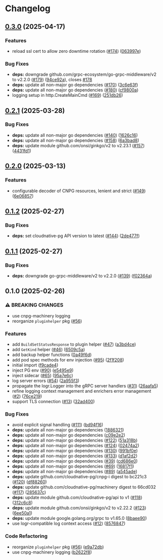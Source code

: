 # Changelog

## [0.3.0](https://github.com/cloudnative-pg/cnpg-i-machinery/compare/v0.2.1...v0.3.0) (2025-04-17)


### Features

* reload ssl cert to allow zero downtime rotation ([#174](https://github.com/cloudnative-pg/cnpg-i-machinery/issues/174)) ([063997e](https://github.com/cloudnative-pg/cnpg-i-machinery/commit/063997e162673e44439671aa4653715f424fa30e))


### Bug Fixes

* **deps:** downgrade github.com/grpc-ecosystem/go-grpc-middleware/v2 to v2.2.0 ([#179](https://github.com/cloudnative-pg/cnpg-i-machinery/issues/179)) ([94ce92a](https://github.com/cloudnative-pg/cnpg-i-machinery/commit/94ce92ab204379750d0a055f6b20df742e124520)), closes [#178](https://github.com/cloudnative-pg/cnpg-i-machinery/issues/178)
* **deps:** update all non-major go dependencies ([#170](https://github.com/cloudnative-pg/cnpg-i-machinery/issues/170)) ([3c6e63f](https://github.com/cloudnative-pg/cnpg-i-machinery/commit/3c6e63f539a0c0fbd3f3c394d8fdb97f0c422af3))
* **deps:** update all non-major go dependencies ([#180](https://github.com/cloudnative-pg/cnpg-i-machinery/issues/180)) ([cf9800a](https://github.com/cloudnative-pg/cnpg-i-machinery/commit/cf9800a72f3b734ba2079be964ad479f40106bd6))
* logging setup in http.CreateMainCmd ([#169](https://github.com/cloudnative-pg/cnpg-i-machinery/issues/169)) ([251db26](https://github.com/cloudnative-pg/cnpg-i-machinery/commit/251db268655d5f00433c68480a7c2fce40c32479))

## [0.2.1](https://github.com/cloudnative-pg/cnpg-i-machinery/compare/v0.2.0...v0.2.1) (2025-03-28)


### Bug Fixes

* **deps:** update all non-major go dependencies ([#140](https://github.com/cloudnative-pg/cnpg-i-machinery/issues/140)) ([1626c16](https://github.com/cloudnative-pg/cnpg-i-machinery/commit/1626c16d54b6b311475d0d44cbfd1a1604d884d3))
* **deps:** update all non-major go dependencies ([#158](https://github.com/cloudnative-pg/cnpg-i-machinery/issues/158)) ([6a3bad8](https://github.com/cloudnative-pg/cnpg-i-machinery/commit/6a3bad87d20506e8249fcd7e2e5113a46e29ba46))
* **deps:** update module github.com/onsi/ginkgo/v2 to v2.23.1 ([#157](https://github.com/cloudnative-pg/cnpg-i-machinery/issues/157)) ([4431fd1](https://github.com/cloudnative-pg/cnpg-i-machinery/commit/4431fd1a5701c9b88eadb4de4b57a318cff0a514))

## [0.2.0](https://github.com/cloudnative-pg/cnpg-i-machinery/compare/v0.1.2...v0.2.0) (2025-03-13)


### Features

* configurable decoder of CNPG resources, lenient and strict ([#149](https://github.com/cloudnative-pg/cnpg-i-machinery/issues/149)) ([6e06857](https://github.com/cloudnative-pg/cnpg-i-machinery/commit/6e0685758c8d564facbc0d0386e151509f5910bb))

## [0.1.2](https://github.com/cloudnative-pg/cnpg-i-machinery/compare/v0.1.1...v0.1.2) (2025-02-27)


### Bug Fixes

* **deps:** set cloudnative-pg API version to latest ([#144](https://github.com/cloudnative-pg/cnpg-i-machinery/issues/144)) ([2de477f](https://github.com/cloudnative-pg/cnpg-i-machinery/commit/2de477fe4caa1bc95ea91b89e14b513cf879f099))

## [0.1.1](https://github.com/cloudnative-pg/cnpg-i-machinery/compare/v0.1.0...v0.1.1) (2025-02-27)


### Bug Fixes

* **deps:** downgrade go-grpc-middleware/v2 to v2.2.0 ([#139](https://github.com/cloudnative-pg/cnpg-i-machinery/issues/139)) ([f02364a](https://github.com/cloudnative-pg/cnpg-i-machinery/commit/f02364aea613e0cd8b32bf2bc237ef17d0acdcc1))

## 0.1.0 (2025-02-26)


### ⚠ BREAKING CHANGES

* use cnpg-machinery logging
* reorganize `pluginhelper` pkg ([#56](https://github.com/cloudnative-pg/cnpg-i-machinery/issues/56))

### Features

* add `BuildSetStatusResponse` to plugin helper ([#47](https://github.com/cloudnative-pg/cnpg-i-machinery/issues/47)) ([a3bd4ce](https://github.com/cloudnative-pg/cnpg-i-machinery/commit/a3bd4ce2d72de59b1259df7b70ba7937d9c3abc0))
* add `GetKind` helper ([#46](https://github.com/cloudnative-pg/cnpg-i-machinery/issues/46)) ([6509c5a](https://github.com/cloudnative-pg/cnpg-i-machinery/commit/6509c5ad7f9a0dcbdef54b89eca7a2d32ac11b10))
* add backup helper functions ([0a49f6d](https://github.com/cloudnative-pg/cnpg-i-machinery/commit/0a49f6de1ae86aabb0fb76f4f2404164acb87610))
* add pod spec methods for env injection ([#95](https://github.com/cloudnative-pg/cnpg-i-machinery/issues/95)) ([2f1f208](https://github.com/cloudnative-pg/cnpg-i-machinery/commit/2f1f20869d5cddbd5e1c9778e4a6d26f216fd644))
* initial import ([f9cade4](https://github.com/cloudnative-pg/cnpg-i-machinery/commit/f9cade4b50973c72b2049d80202a96b1d23c420f))
* inject PG env ([#90](https://github.com/cloudnative-pg/cnpg-i-machinery/issues/90)) ([e5495e9](https://github.com/cloudnative-pg/cnpg-i-machinery/commit/e5495e9c5ed6fd1ee14a700d74fc3a395ffe866f))
* inject sidecar ([#65](https://github.com/cloudnative-pg/cnpg-i-machinery/issues/65)) ([95a7e6c](https://github.com/cloudnative-pg/cnpg-i-machinery/commit/95a7e6cb16f921e34f4188c6fed2f96a55f664e9))
* log server errors ([#54](https://github.com/cloudnative-pg/cnpg-i-machinery/issues/54)) ([2a955f3](https://github.com/cloudnative-pg/cnpg-i-machinery/commit/2a955f3116cd5faf8a83565b4e88df5a2c8441b1))
* propagate the logr.Logger into the gRPC server handlers ([#31](https://github.com/cloudnative-pg/cnpg-i-machinery/issues/31)) ([26aafa5](https://github.com/cloudnative-pg/cnpg-i-machinery/commit/26aafa55c7bf37e9f70e3db098e3fa9f52c463c1))
* refine logging context management and enrichers error management ([#2](https://github.com/cloudnative-pg/cnpg-i-machinery/issues/2)) ([76ce219](https://github.com/cloudnative-pg/cnpg-i-machinery/commit/76ce219b15a6f81494d9c374cfe3ad3db586f65f))
* support TLS connection ([#13](https://github.com/cloudnative-pg/cnpg-i-machinery/issues/13)) ([32ad400](https://github.com/cloudnative-pg/cnpg-i-machinery/commit/32ad400d28865d2659683b55a8be059be25e154a))


### Bug Fixes

* avoid explicit signal handling ([#111](https://github.com/cloudnative-pg/cnpg-i-machinery/issues/111)) ([bd94f16](https://github.com/cloudnative-pg/cnpg-i-machinery/commit/bd94f16685d31ee692b28f4b74603d80c515e864))
* **deps:** update all non-major go dependencies ([1886321](https://github.com/cloudnative-pg/cnpg-i-machinery/commit/1886321540447e2f0fcaf19dab4011f067c59702))
* **deps:** update all non-major go dependencies ([c09e2e2](https://github.com/cloudnative-pg/cnpg-i-machinery/commit/c09e2e24c34ef00ab950db84cad71d2224324356))
* **deps:** update all non-major go dependencies ([#122](https://github.com/cloudnative-pg/cnpg-i-machinery/issues/122)) ([51a318b](https://github.com/cloudnative-pg/cnpg-i-machinery/commit/51a318b7132ada7c8aba7bd6716c30ed6eca0976))
* **deps:** update all non-major go dependencies ([#124](https://github.com/cloudnative-pg/cnpg-i-machinery/issues/124)) ([02474a2](https://github.com/cloudnative-pg/cnpg-i-machinery/commit/02474a2d4040efd3d536a8ba5f5572b5a8fdc3bc))
* **deps:** update all non-major go dependencies ([#130](https://github.com/cloudnative-pg/cnpg-i-machinery/issues/130)) ([991bf0e](https://github.com/cloudnative-pg/cnpg-i-machinery/commit/991bf0e266c7516cd0994eec2418d7d901ee6369))
* **deps:** update all non-major go dependencies ([#133](https://github.com/cloudnative-pg/cnpg-i-machinery/issues/133)) ([d1af2d2](https://github.com/cloudnative-pg/cnpg-i-machinery/commit/d1af2d2478b4332a503c6422ec32f17848ae8501))
* **deps:** update all non-major go dependencies ([#39](https://github.com/cloudnative-pg/cnpg-i-machinery/issues/39)) ([cd686e0](https://github.com/cloudnative-pg/cnpg-i-machinery/commit/cd686e019766731bb79d494cf7bcbfb8979d4c6d))
* **deps:** update all non-major go dependencies ([#69](https://github.com/cloudnative-pg/cnpg-i-machinery/issues/69)) ([16817f1](https://github.com/cloudnative-pg/cnpg-i-machinery/commit/16817f104f8bcd7e07c96e5a4b5642bc743c12b2))
* **deps:** update all non-major go dependencies ([#89](https://github.com/cloudnative-pg/cnpg-i-machinery/issues/89)) ([a545ade](https://github.com/cloudnative-pg/cnpg-i-machinery/commit/a545adeb31e1c95505daec42e916ff7afc2ee877))
* **deps:** update github.com/cloudnative-pg/cnpg-i digest to bc221c3 ([#120](https://github.com/cloudnative-pg/cnpg-i-machinery/issues/120)) ([df88260](https://github.com/cloudnative-pg/cnpg-i-machinery/commit/df88260dbb6083dbc33b8f2cb6a4f593bdb7db6f))
* **deps:** update github.com/cloudnative-pg/machinery digest to 66cd032 ([#117](https://github.com/cloudnative-pg/cnpg-i-machinery/issues/117)) ([285637c](https://github.com/cloudnative-pg/cnpg-i-machinery/commit/285637c6574456fc53c39c9105cff33b0db916c9))
* **deps:** update module github.com/cloudnative-pg/api to v1 ([#118](https://github.com/cloudnative-pg/cnpg-i-machinery/issues/118)) ([312c6c8](https://github.com/cloudnative-pg/cnpg-i-machinery/commit/312c6c8764eecf9c4507762b5a2dae20987870e2))
* **deps:** update module github.com/onsi/ginkgo/v2 to v2.22.2 ([#123](https://github.com/cloudnative-pg/cnpg-i-machinery/issues/123)) ([6ee50a1](https://github.com/cloudnative-pg/cnpg-i-machinery/commit/6ee50a1f950fadb68bc8e43c015eaf418c52e471))
* **deps:** update module google.golang.org/grpc to v1.65.0 ([8baee90](https://github.com/cloudnative-pg/cnpg-i-machinery/commit/8baee90500a40094f55348ccb25686c44bcebe0e))
* use logr-compatible log context access ([#12](https://github.com/cloudnative-pg/cnpg-i-machinery/issues/12)) ([8576847](https://github.com/cloudnative-pg/cnpg-i-machinery/commit/8576847b3449cf636fb1f85065fc052a10b767a7))


### Code Refactoring

* reorganize `pluginhelper` pkg ([#56](https://github.com/cloudnative-pg/cnpg-i-machinery/issues/56)) ([e9a72db](https://github.com/cloudnative-pg/cnpg-i-machinery/commit/e9a72db1bfef00db871a6626bc06f54173e0c18d))
* use cnpg-machinery logging ([b2622f8](https://github.com/cloudnative-pg/cnpg-i-machinery/commit/b2622f81a69dcdb47a425399ee0c0128b03df15c))
